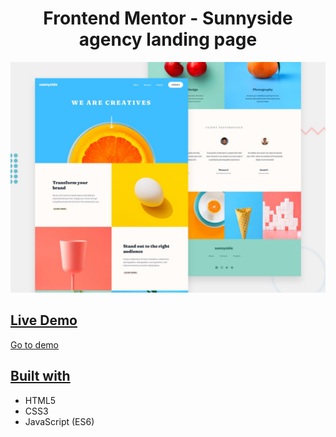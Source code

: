 <h1 align="center">Frontend Mentor - Sunnyside agency landing page</h1> 

![Design preview for the Sunnyside agency landing page coding challenge](./design/desktop-preview.jpg)

## <ins>Live Demo</ins>
[Go to demo](https://ktheologitis.github.io/Sunnyside-landing-page/)

## <ins>Built with</ins>
- HTML5
- CSS3
- JavaScript (ES6)
